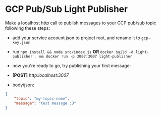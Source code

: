 # GCP Pub/Sub Light Publisher

Make a localhost http call to publish messages to your GCP pub/sub topic following these steps:
- add your service account json to project root, and rename it to `gcp-key.json`

- run `npm install && node src/index.js` **OR** `docker build -d light-publisher . && docker run -p 3007:3007 light-publisher`

- now you're ready to go, try publishing your first message:
- **[POST]** *http:localhost:3007*
- body/json:
```json
{
    "topic": "my-topic-name",
    "message": "test message :D" 
}